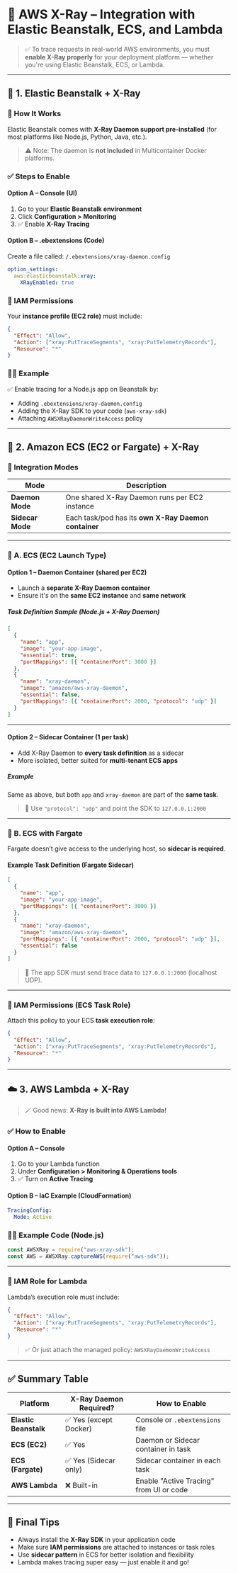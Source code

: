 # 🔄 **AWS X-Ray – Integration with Elastic Beanstalk, ECS, and Lambda**

> ✅ To trace requests in real-world AWS environments, you must **enable X-Ray properly** for your deployment platform — whether you're using Elastic Beanstalk, ECS, or Lambda.

---

## 🌿 **1. Elastic Beanstalk + X-Ray**

### 🧠 How It Works

Elastic Beanstalk comes with **X-Ray Daemon support pre-installed** (for most platforms like Node.js, Python, Java, etc.).

> ⚠️ Note: The daemon is **not included** in Multicontainer Docker platforms.

### ✅ Steps to Enable

#### Option A – Console (UI)

1. Go to your **Elastic Beanstalk environment**
2. Click **Configuration > Monitoring**
3. ✅ Enable **X-Ray Tracing**

#### Option B – .ebextensions (Code)

Create a file called:
`/.ebextensions/xray-daemon.config`

```yaml
option_settings:
  aws:elasticbeanstalk:xray:
    XRayEnabled: true
```

### 🔐 IAM Permissions

Your **instance profile (EC2 role)** must include:

```json
{
  "Effect": "Allow",
  "Action": ["xray:PutTraceSegments", "xray:PutTelemetryRecords"],
  "Resource": "*"
}
```

### 🧑‍💻 Example

✅ Enable tracing for a Node.js app on Beanstalk by:

- Adding `.ebextensions/xray-daemon.config`
- Adding the X-Ray SDK to your code (`aws-xray-sdk`)
- Attaching `AWSXRayDaemonWriteAccess` policy

---

## 🐳 **2. Amazon ECS (EC2 or Fargate) + X-Ray**

### 🧠 Integration Modes

| Mode             | Description                                          |
| ---------------- | ---------------------------------------------------- |
| **Daemon Mode**  | One shared X-Ray Daemon runs per EC2 instance        |
| **Sidecar Mode** | Each task/pod has its **own X-Ray Daemon container** |

---

### 🚀 A. ECS (EC2 Launch Type)

#### Option 1 – Daemon Container (shared per EC2)

- Launch a **separate X-Ray Daemon container**
- Ensure it's on the **same EC2 instance** and **same network**

##### Task Definition Sample (Node.js + X-Ray Daemon)

```json
[
  {
    "name": "app",
    "image": "your-app-image",
    "essential": true,
    "portMappings": [{ "containerPort": 3000 }]
  },
  {
    "name": "xray-daemon",
    "image": "amazon/aws-xray-daemon",
    "essential": false,
    "portMappings": [{ "containerPort": 2000, "protocol": "udp" }]
  }
]
```

---

#### Option 2 – Sidecar Container (1 per task)

- Add X-Ray Daemon to **every task definition** as a sidecar
- More isolated, better suited for **multi-tenant ECS apps**

##### Example

Same as above, but both `app` and `xray-daemon` are part of the **same task**.

> 🎯 Use `"protocol": "udp"` and point the SDK to `127.0.0.1:2000`

---

### 🚀 B. ECS with Fargate

Fargate doesn’t give access to the underlying host, so **sidecar is required**.

#### Example Task Definition (Fargate Sidecar)

```json
[
  {
    "name": "app",
    "image": "your-app-image",
    "portMappings": [{ "containerPort": 3000 }]
  },
  {
    "name": "xray-daemon",
    "image": "amazon/aws-xray-daemon",
    "portMappings": [{ "containerPort": 2000, "protocol": "udp" }],
    "essential": false
  }
]
```

> 🧠 The app SDK must send trace data to `127.0.0.1:2000` (localhost UDP).

---

### 🔐 IAM Permissions (ECS Task Role)

Attach this policy to your ECS **task execution role**:

```json
{
  "Effect": "Allow",
  "Action": ["xray:PutTraceSegments", "xray:PutTelemetryRecords"],
  "Resource": "*"
}
```

---

## ☁️ **3. AWS Lambda + X-Ray**

> 🪄 Good news: **X-Ray is built into AWS Lambda!**

### ✅ How to Enable

#### Option A – Console

1. Go to your Lambda function
2. Under **Configuration > Monitoring & Operations tools**
3. ✅ Turn on **Active Tracing**

#### Option B – IaC Example (CloudFormation)

```yaml
TracingConfig:
  Mode: Active
```

### 🧑‍💻 Example Code (Node.js)

```js
const AWSXRay = require("aws-xray-sdk");
const AWS = AWSXRay.captureAWS(require("aws-sdk"));
```

---

### 🔐 IAM Role for Lambda

Lambda’s execution role must include:

```json
{
  "Effect": "Allow",
  "Action": ["xray:PutTraceSegments", "xray:PutTelemetryRecords"],
  "Resource": "*"
}
```

> ✅ Or just attach the managed policy: `AWSXRayDaemonWriteAccess`

---

## ✅ Summary Table

| Platform              | X-Ray Daemon Required? | How to Enable                           |
| --------------------- | ---------------------- | --------------------------------------- |
| **Elastic Beanstalk** | ✅ Yes (except Docker) | Console or `.ebextensions` file         |
| **ECS (EC2)**         | ✅ Yes                 | Daemon or Sidecar container in task     |
| **ECS (Fargate)**     | ✅ Yes (Sidecar only)  | Sidecar container in each task          |
| **AWS Lambda**        | ❌ Built-in            | Enable "Active Tracing" from UI or code |

---

## 🧠 Final Tips

- Always install the **X-Ray SDK** in your application code
- Make sure **IAM permissions** are attached to instances or task roles
- Use **sidecar pattern** in ECS for better isolation and flexibility
- Lambda makes tracing super easy — just enable it and go!
